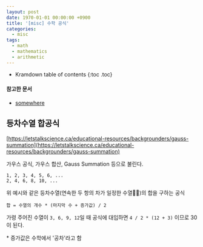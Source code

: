 ```yaml
---
layout: post
date: 1970-01-01 00:00:00 +0900
title: '[misc] 수학 공식'
categories:
  - misc
tags:
  - math
  - mathematics
  - arithmetic
---
```


* Kramdown table of contents
{:toc .toc}

#### 참고한 문서

- [somewhere](somewhere)

## 등차수열 합공식

[https://letstalkscience.ca/educational-resources/backgrounders/gauss-summation](https://letstalkscience.ca/educational-resources/backgrounders/gauss-summation)

가우스 공식, 가우스 합산, Gauss Summation 등으로 불린다.

```
1, 2, 3, 4, 5, 6, ...
2, 4, 6, 8, 10, ...
```

위 예시와 같은 등차수열(연속한 두 항의 차가 일정한 수열😵‍💫)의 합을 구하는 공식

```
합 = 수열의 개수 * (마지막 수 + 증가값) / 2
```

가령 주어진 수열이 `3, 6, 9, 12`일 때 공식에 대입하면 `4 / 2 * (12 + 3)` 이므로 30이 된다.

\* 증가값은 수학에서 '공차'라고 함